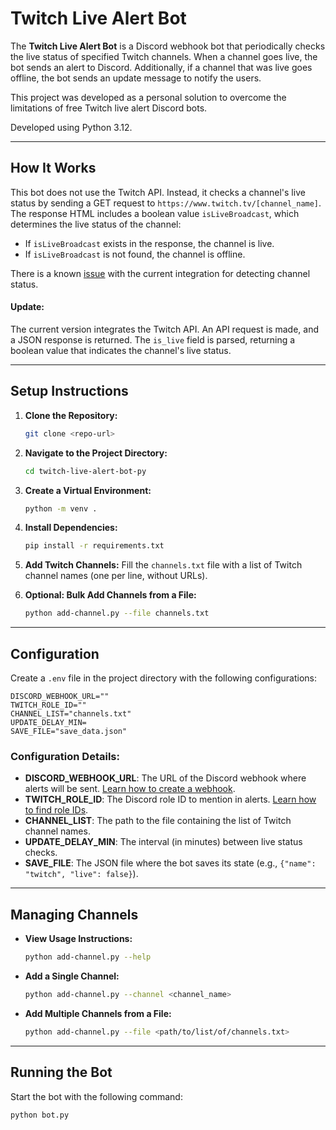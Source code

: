 # Twitch Live Alert Bot

The **Twitch Live Alert Bot** is a Discord webhook bot that periodically checks the live status of specified Twitch channels. When a channel goes live, the bot sends an alert to Discord. Additionally, if a channel that was live goes offline, the bot sends an update message to notify the users.

This project was developed as a personal solution to overcome the limitations of free Twitch live alert Discord bots.


Developed using Python 3.12.

---

## How It Works

This bot does not use the Twitch API. Instead, it checks a channel's live status by sending a GET request to `https://www.twitch.tv/[channel_name]`. The response HTML includes a boolean value `isLiveBroadcast`, which determines the live status of the channel:

- If `isLiveBroadcast` exists in the response, the channel is live.
- If `isLiveBroadcast` is not found, the channel is offline.

There is a known [issue](https://github.com/Kone-null/twitch-live-alert-bot-py/issues/8#issue-2670486935) with the current integration for detecting channel status.

#### Update:
The current version integrates the Twitch API. 
An API request is made, and a JSON response is returned. The `is_live` field is parsed, returning a boolean value that indicates the channel's live status.


---

## Setup Instructions

1. **Clone the Repository:**
   ```bash
   git clone <repo-url>
   ```

2. **Navigate to the Project Directory:**
   ```bash
   cd twitch-live-alert-bot-py
   ```

3. **Create a Virtual Environment:**
   ```bash
   python -m venv .
   ```

4. **Install Dependencies:**
   ```bash
   pip install -r requirements.txt
   ```

5. **Add Twitch Channels:**
   Fill the `channels.txt` file with a list of Twitch channel names (one per line, without URLs).

6. **Optional: Bulk Add Channels from a File:**
   ```bash
   python add-channel.py --file channels.txt
   ```

---

## Configuration

Create a `.env` file in the project directory with the following configurations:

```
DISCORD_WEBHOOK_URL=""
TWITCH_ROLE_ID=""
CHANNEL_LIST="channels.txt"
UPDATE_DELAY_MIN=
SAVE_FILE="save_data.json"
```

### Configuration Details:
- **DISCORD_WEBHOOK_URL**: The URL of the Discord webhook where alerts will be sent. [Learn how to create a webhook](https://support.discord.com/hc/en-us/articles/228383668-Intro-to-Webhooks).
- **TWITCH_ROLE_ID**: The Discord role ID to mention in alerts. [Learn how to find role IDs](https://readybot.io/help/how-to/find-discord-user-and-role-ids).
- **CHANNEL_LIST**: The path to the file containing the list of Twitch channel names.
- **UPDATE_DELAY_MIN**: The interval (in minutes) between live status checks.
- **SAVE_FILE**: The JSON file where the bot saves its state (e.g., `{"name": "twitch", "live": false}`).

---

## Managing Channels

- **View Usage Instructions:**
  ```bash
  python add-channel.py --help
  ```

- **Add a Single Channel:**
  ```bash
  python add-channel.py --channel <channel_name>
  ```

- **Add Multiple Channels from a File:**
  ```bash
  python add-channel.py --file <path/to/list/of/channels.txt>
  ```

---

## Running the Bot

Start the bot with the following command:

```bash
python bot.py
```
